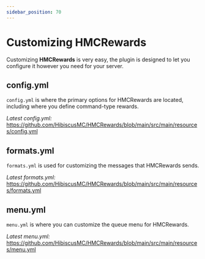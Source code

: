 ```yaml
---
sidebar_position: 70
---
```


# Customizing HMCRewards

Customizing **HMCRewards** is very easy, the plugin is designed to let you configure it however you need for your server.

## config.yml
`config.yml` is where the primary options for HMCRewards are located, including where you define command-type rewards.

*Latest config.yml:* <https://github.com/HibiscusMC/HMCRewards/blob/main/src/main/resources/config.yml>

## formats.yml
`formats.yml` is used for customizing the messages that HMCRewards sends.

*Latest formats.yml:* <https://github.com/HibiscusMC/HMCRewards/blob/main/src/main/resources/formats.yml>

## menu.yml
`menu.yml` is where you can customize the queue menu for HMCRewards.

*Latest menu.yml:* <https://github.com/HibiscusMC/HMCRewards/blob/main/src/main/resources/menu.yml>